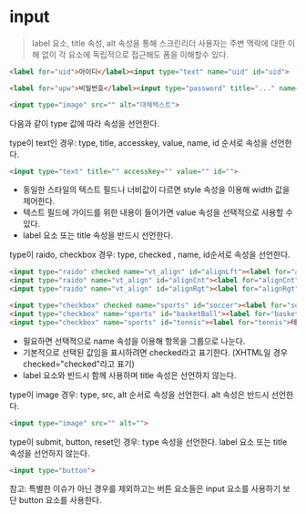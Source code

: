 # input
> label 요소, title 속성, alt 속성을 통해 스크린리더 사용자는 주변 맥락에 대한 이해 없이 각 요소에 독립적으로 접근해도 폼을 이해할수 있다.

``` html
<label for="uid">아이디</label><input type="text" name="uid" id="uid">

<label for="upw">비밀번호</label><input type="password" title="..." name="upw" id="upw">

<input type="image" src="" alt="대체텍스트">
```

다음과 같이 type 값에 따라 속성을 선언한다.

type이 text인 경우: type, title, accesskey, value, name, id 순서로 속성을 선언한다.

``` html
<input type="text" title="" accesskey="" value="" id="">
```

* 동일한 스타일의 텍스트 필드나 너비값이 다르면 style 속성을 이용해 width 값을 제어한다.
* 텍스트 필드에 가이드를 위한 내용이 들어가면 value 속성을 선택적으로 사용할 수 있다.
* label 요소 또는 title 속성을 반드시 선언한다.

type이 raido, checkbox 경우: type, checked , name, id순서로 속성을 선언한다.

``` html
<input type="raido" checked name="vt_align" id="alignLft"><label for="alignLft">왼쪽정렬</label>
<input type="raido" name="vt_align" id="alignCnt"><label for="alignCnt">가운데정렬</label>
<input type="raido" name="vt_align" id="alignRgt"><label for="alignRgt">오른쪽정렬</label>

<input type="checkbox" checked name="sports" id="soccer"><label for="soccer">축구</label>
<input type="checkbox" name="sports" id="basketBall"><label for="basketBall">농구</label>
<input type="checkbox" name="sports" id="tennis"><label for="tennis">테니스</label>
```

* 필요하면 선택적으로 name 속성을 이용해 항목을 그룹으로 나눈다.
* 기본적으로 선택된 값임을 표시하려면 checked라고 표기한다. (XHTML일 경우 checked="checked"라고 표기)
* label 요소와 반드시 함께 사용하며 title 속성은 선언하지 않는다.

type이 image 경우: type, src, alt 순서로 속성을 선언한다. alt 속성은 반드시 선언한다.

``` html
<input type="image" src="" alt="">
```

type이 submit, button, reset인 경우: type 속성을 선언한다. label 요소 또는 title 속성을 선언하지 않는다.

``` html
<input type="button">
```

참고: 특별한 이슈가 아닌 경우를 제외하고는 버튼 요소들은 input 요소를 사용하기 보단 button 요소를 사용한다.